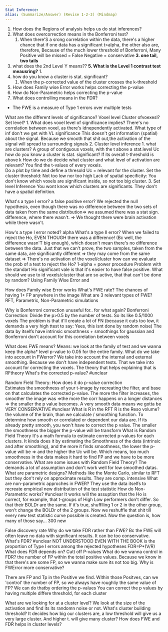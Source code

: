 ```yaml
---
Stat Inference: 
alias: (Summarize/Answer) (Revise 1-2-3) (Mindmap) 
---
```


1. How does the Regions of analysis helps us do stat inferences?
2. What does overcorrection means in the Bonferroni test?
	1. When there'S a srong correlation within the data, there's a higher  chance that if one data has a significant t>alpha, the other also are, therefore, Because of the much lower threshold of Bonferroni, Many Positive will be missed = False Negative = conservative
**3. one tail, two tails** 
4. what does the 2nd Level Y means??
**5. What is the Level 1 contrast test meausring?**
	1. 
6. how do you know a cluster is stat. significant?
	1. When the p-corrected value of the cluster crosses the k-threshold
7. How does Family wise Error works helps correcting the p-value
8. How do Non-Parametric helps correcting the p-value
9. What does controlling means in the FDR?
- The FWE is a measure of Type 1 errors over multiple tests

What are the different levels of significance?
	Voxel level
	Cluster ofvoexesl?
	Set level? 
	1. What does voxel level of significance implies?
		There's no correlation between voxel, as there's idnependently activated. 
	What type of inf don't we get with VL significance
		This doesn't get information (spatial) about the signal. 
		Because we smooth that shit out,the activation of the signal will spread to surrounding signals
	2. Cluster level inference
		1. what are clusters?
			A group of contiguous voxels, with the t above a stat.level Uc
	how do you know a cluster is stat. significant?
		If its overall t-threshold is above k
	How do we do decide what cluster and what level of activation are relevant?
		You find the t-values of every voxels.  
		Do a plot by time and define a thresold Uc = relevant for the cluster. 
		Set the cluster threshold: Not too low nor too high
		Lack of spatial specificity: You don't know which voxels are significant inside, so not too big cluster. 
	3. Set level Inference
	You wont know which clusters are significants. They don't have a spatial definition. 



What's a type I error?
	a false positive error?
		We rejected the null hypothesis, even though there was no difference between the two sets of data taken from the same distribution=> we assumed there was a stat sign. difference, where there wasn't. => We thought there were brain activation while there wasn't.

How's a type I error noted?
	alpha
What's a type II error?
	When we failed to reject the Ho, EVEN THOUGH there was a difference! (Bc well, the difference wasn'T big enough), which doesn't mean there's no difference between the data. Just that we can't prove, the two samples, taken from the same data, are significantly different => they may come from the same dataset => There's no activation of the voxel/cluster
	how can we evaluate the prob of a test to reject the Ho?
		1-alpha = power procedure
Problem with the standart Ho significant vale is that it's easier to have false positive. 
What should we use to id voxels/cluster that are so active, that that can't be done by random?
	Using Family Wise Error and

How does Family wise Error works
	What's FWE rate?
		The chances of having 1+ FP anywhere in the image
	What are 3 relevant types of FWE?
		RFT, Parametric, Non-Parametric simulations


Why is Bonferroni correction unuseful for.. for what again?
	 Bonferroni Correction: Divide the p>0.5 by the number of tests. So its like 0.5/1000 voxels 
	 The problem is that it'll create a lot of FN (because it cuts too low, it demands a very high ttest to say: Yees, this isnt done by random noise)
	 The data by itselfs have intrinsic smoothness + smoothings for gaussian and Bonferroni don't account for this correlation between voxels 

What does FWE means?
	 Means: we look at the family of test and we wanna keep the alpha* level p-value to 0.05 for the entire family. 
 What do we take into account in FWerror?
	 We take into account the internal and external smoothing. Because we don't have independent tests. That we take into account for correcting the voxels. The theory that helps explaining that is RFtheory
What's the corrected p-value? #unclear 

Random Field Theory: How does it do p-value correction  
	Estimates the smoothness of your t-image by recreating the filter, and base on that calculates the corrected p-value. 
	The more the filter increases, the smoother the image was =>the more the corr happens on a longer distances => the smaller the p value becomes. A very smooth data means we gotta be VERY CONSERVATIVE #unclear
What is R in the RFT
	R is the Reso volume? the volume of the brain, than we calculate / smoothing function. To determine how smooth or correlated or dependent our data are. If its already pretty smooth, you won't have to correct the p value. 
	The smaller the smoothness the bigger the p-value will be transform
What is Random Field Theory
	It's a math formula to estimate corrected p-values for each clusters. It  kinda does it by estimating the Smoothness of the data (intrinsic and after smoothing), and the more it finds smoothness, the lower the p-value will be => and the higher the Uc will be.
	Which means, too much smoothness in the data makes it hard to find FP and we have to be more conservative.
What are some issues with Random Field Theory?
	The demands a lot of assumption and don't work well for low smoothed datas. 
What are parametric designs?
	Methods like the Monte Carlo, similar to RFT but they don't rely on approximate results. They are comp. intensive
What are non-parametric approches in FWER?
	They use the data itselfs to recreate empirical new distribution of the test statistic
How do Non-Parametric works? #unclear
	It works will the assuption that the Ho is correct, for example, that t-groups of High Low performers don't differ. So that their BOLDr are the same. If it's true, shufflling 1 or 2 in the other group, won't change the BOLDr of the 2 groups. Now we reshuffle that shit till every new test statistic curve possible is created.
	Now the question is, how many of those say... 300  new 

False discovery rate
Why do we take FDR rather than FWE?
	Bc the FWE will often leave no data with significant results. It can be too conservative. 
What's FDR? #unclear NOT UNDERSTOOD EVEN WITH THE  BOOK
	is the proportion of Type I errors among the rejected hypotheses FDR=P*(V/R)
What does FDR depends on?
	Cutt off P-values
What do we wanna control in FDR?
	the number of FP within the total positive values. Because we know in that there's are some FP, so we wanna make sure its not too big.
Why is FWError more conservative?

There are FP and Tp in the Positive we find. Within those Positves, can we 'control' the number of FP, so we always have roughliy the same value of FP? We can do thatby ordering the p-values
You can correct the p values by having multiple differe threshold, for each cluster

What are we looking for at a cluster level?
	We look at the size of the activation and find its its randomn noise or not. 
What's cluster building threshold?
	It decides how big our clusters are, a low threshold will give us a very large cluster. And higher t. will give many cluster?
How does FWE and FDR helps in cluster levels? 


